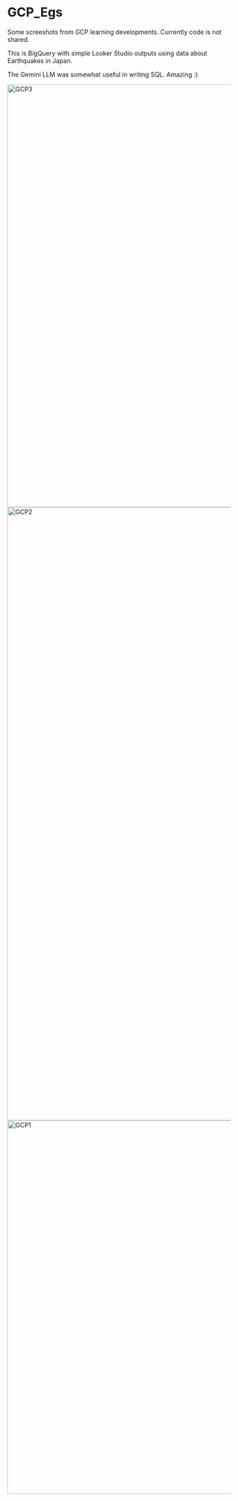 # GCP_Egs

Some screeshots from GCP learning developments. Currently code is not shared. 

This is BigQuery with simple Looker Studio outputs using data about Earthquakes in Japan. 

The Gemini LLM was somewhat useful in writing SQL. Amazing :)

<img width="955" alt="GCP3" src="https://github.com/seanvw/GCP_Egs/assets/18576156/6d6a61ee-7480-4fbc-91ba-dd68c7e8131a">

<img width="1385" alt="GCP2" src="https://github.com/seanvw/GCP_Egs/assets/18576156/086283fc-d3e5-4885-a3b6-3d09ea0bac17">

<img width="844" alt="GCP1" src="https://github.com/seanvw/GCP_Egs/assets/18576156/7a1269be-ced1-4acf-8ad5-6a1c9a44b51e">


